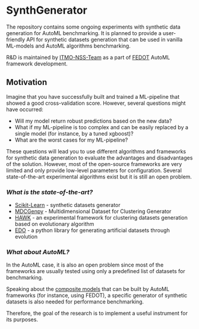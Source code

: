 # SynthGenerator
The repository contains some ongoing experiments with synthetic data generation for AutoML benchmarking.
It is planned to provide a user-friendly API for synthetic datasets generation that can be used in  vanilla ML-models and AutoML algorithms benchmarking.

R&D is maintained by [ITMO-NSS-Team](https://github.com/ITMO-NSS-team) as a part of [FEDOT](https://github.com/nccr-itmo/FEDOT) AutoML framework development.

## Motivation
Imagine that you have successfully built and trained a ML-pipeline that showed a good cross-validation score. However, several questions might have occurred:                        
+ Will my model return robust predictions based on the new data?                                                                          
+ What if my ML-pipeline is too complex and can be easily replaced by a single model (for instance, by a tuned xgboost)?
+ What are the worst cases for my ML-pipeline?

These questions will lead you to use different algorithms and frameworks for synthetic data generation to evaluate the advantages and disadvantages of the solution.
However, most of the open-source frameworks are very limited and only provide low-level parameters for configuration.
Several state-of-the-art experimental algorithms exist but it is still an open problem.

### *What is the state-of-the-art?*
+ [Scikit-Learn](https://scikit-learn.org/stable/modules/generated/sklearn.datasets.make_classification.html) - synthetic datasets generator
+ [MDCGenpy](https://github.com/CN-TU/mdcgenpy) - Multidimensional Dataset for Clustering Generator
+ [HAWK](https://github.com/sea-shunned/hawks) - an experimental framework for clustering datasets generation based on evolutionary algorithm
+ [EDO](https://github.com/daffidwilde/edo) - a python library for generating artificial datasets through evolution

### *What about AutoML?*
In the AutoML case, it is also an open problem since most of the frameworks are usually tested using only a predefined list of datasets for benchmarking.

Speaking about the [composite models](https://itmo-nss-team.github.io/FEDOT.Docs/autolearning/composite) that can be built by AutoML frameworks (for instance, using FEDOT), a specific generator of synthetic datasets is also needed for performance benchmarking. 

Therefore, the goal of the research is to implement a useful instrument for its purposes.
